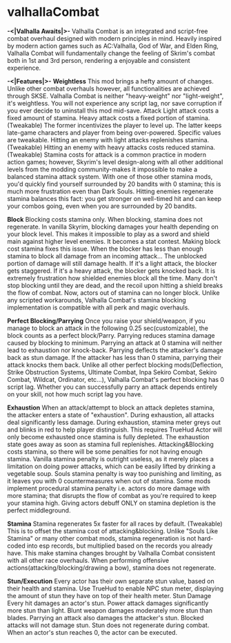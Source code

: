 # valhallaCombat

**-<|Valhalla Awaits|>-**
Valhalla Combat is an integrated and script-free combat overhaul designed with modern principles in mind. Heavily inspired by modern action games such as AC:Valhalla, God of War, and Elden Ring, Valhalla Combat will fundamentally change the feeling of Skrim's combat both in 1st and 3rd person, rendering a enjoyable and consistent experience.

**-<|Features|>-**
**Weightless**
This mod brings a hefty amount of changes. Unlike other combat overhauls however, all functionalities are achieved through SKSE. Valhalla Combat is neither "heavy-weight" nor "light-weight", it's weightless. You will not experience any script lag, nor save corruption if you ever decide to uninstall this mod mid-save. 
Attack
Light attack costs a fixed amount of stamina. Heavy attack costs a fixed portion of stamina. (Tweakable)
The former incentivizes the player to level up. The latter keeps late-game characters and player from being over-powered. Specific values are tweakable.
Hitting an enemy with light attacks replenishes stamina. (Tweakable)
Hitting an enemy with heavy attacks costs reduced stamina. (Tweakable)
Stamina costs for attack is a common practice in modern action games; however, Skyrim's level design-along with all other additional levels from the modding community-makes it impossible to make a balanced stamina attack system. With one of those other stamina mods, you'd quickly find yourself surrounded by 20 bandits with 0 stamina; this is much more frustration even than Dark Souls. Hitting enemies regenerate stamina balances this fact: you get stronger on well-timed hit and can keep your combos going, even when you are surrounded by 20 bandits.

**Block**
Blocking costs stamina only.
When blocking, stamina does not regenerate.
In vanilla Skyrim, blocking damages your health depending on your block level. This makes it impossible to play as a sword and shield main against higher level enemies. It becomes a stat contest. Making block cost stamina fixes this issue. 
When the blocker has less than enough stamina to block all damage from an incoming attack...﻿
The unblocked portion of damage will still damage health.﻿
﻿If it's a light attack, the blocker gets staggered.
If it's a heavy attack, the blocker gets knocked back.
It is extremely frustration how shielded enemies block all the time. Many don't stop blocking until they are dead, and the recoil upon hitting a shield breaks the flow of combat. Now, actors out of stamina can no longer block.
Unlike any scripted workarounds, Valhalla Combat's stamina blocking implementation is compatible with all perk and magic overhauls.﻿

**Perfect Blocking/Parrying**
Once you raise your shield/weapon, if you manage to block an attack in the following 0.25 sec(customizable), the block counts as a perfect block/Parry.
Parrying reduces stamina damage caused by blocking to minimum.
Parrying an attack at 0 stamina will neither lead to exhaustion nor knock-back.
Parrying deflects the attacker's damage back as stun damage. 
If the attacker has less than 0 stamina, parrying their attack knocks them back.
Unlike all other perfect blocking mods(Deflection, Strike Obstruction Systems, Ultimate Combat, Inpa Sekiro Combat, Sekiro Combat, Wildcat, Ordinator, etc...), Valhalla Combat's perfect blocking has 0 script lag. Whether you can successfully parry an attack depends entirely on your skill, not how much script lag you have.

**Exhaustion**
When an attack/attempt to block an attack depletes stamina, the attacker enters a state of "exhaustion".
During exhaustion, all attacks deal significantly less damage.
During exhaustion, stamina meter greys out and blinks in red to help player distinguish. This requires TrueHud
Actor will only become exhausted once stamina is fully depleted. 
The exhaustion state goes away as soon as stamina full replenishes.
Attacking&Blocking costs stamina, so there will be some penalties for not having enough stamina. Vanilla stamina penalty is outright useless, as it merely places a limitation on doing power attacks, which can be easily lifted by drinking a vegetable soup. Souls stamina penalty is way too punishing and limiting, as it leaves you with 0 countermeasures when out of stamina. Some mods implement procedural stamina penalty i.e. actors do more damage with more stamina; that disrupts the flow of combat as you're required to keep your stamina high. Giving actors debuff ONLY on stamina depletion is the perfect middleground.

**Stamina**
Stamina regenerates 5x faster for all races by default. (Tweakable)
This is to offset the stamina cost of attacking&blocking. Unlike "Souls Like Stamina" or many other combat mods, stamina regeneration is not hard-coded into esp records, but multiplied based on the records you already have. This make stamina changes brought by Valhalla Combat consistent with all other race overhauls. 
When performing offensive actions(attacking/blocking/drawing a bow), stamina does not regenerate.

**Stun/Execution**
Every actor has their own separate stun value, based on their health and stamina.
Use TrueHud to enable NPC stun meter, displaying the amount of stun they have on top of their health meter.
Stun Damage
Every hit damages an actor's stun. 
Power attack damages significantly more stun than light. 
Blunt weapon damages moderately more stun than blades.
Parrying an attack also damages the attacker's stun.
Blocked attacks will not damage stun. 
Stun does not regenerate during combat.
When an actor's stun reaches 0, the actor can be executed.
